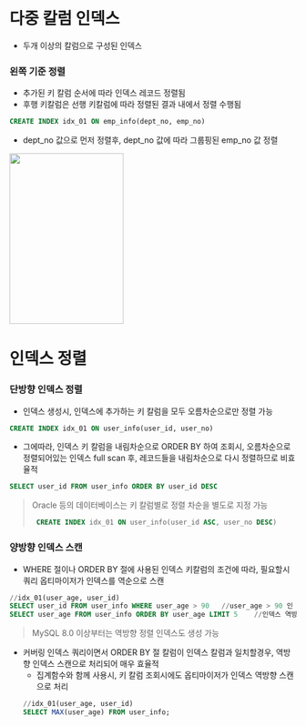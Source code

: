 # 다중 칼럼 인덱스
* 두개 이상의 칼럼으로 구성된 인덱스

### 왼쪽 기준 정렬
* 추가된 키 칼럼 순서에 따라 인덱스 레코드 정렬됨
* 후행 키칼럼은 선행 키칼럼에 따라 정렬된 결과 내에서 정렬 수행됨
```sql
CREATE INDEX idx_01 ON emp_info(dept_no, emp_no)
```
* dept_no 값으로 먼저 정렬후, dept_no 값에 따라 그룹핑된 emp_no 값 정렬   

<img src="https://user-images.githubusercontent.com/48702893/140607124-019e79d0-b1e9-4045-8524-e02d2b8475fb.png" width="200" height="300">

<br>

# 인덱스 정렬
### 단방향 인덱스 정렬
* 인덱스 생성시, 인덱스에 추가하는 키 칼럼을 모두 오름차순으로만 정렬 가능
```sql
CREATE INDEX idx_01 ON user_info(user_id, user_no) 
```

* 그에따라, 인덱스 키 칼럼을 내림차순으로 ORDER BY 하여 조회시, 오름차순으로 정렬되어있는 인덱스 full scan 후, 레코드들을 내림차순으로 다시 정렬하므로 비효율적
```sql
SELECT user_id FROM user_info ORDER BY user_id DESC 
```  

> Oracle 등의 데이터베이스는 키 칼럼별로 정렬 차순을 별도로 지정 가능
> ```sql
>  CREATE INDEX idx_01 ON user_info(user_id ASC, user_no DESC) 
>  ```

### 양방향 인덱스 스캔
* WHERE 절이나 ORDER BY 절에 사용된 인덱스 키칼럼의 조건에 따라, 필요할시 쿼리 옵티마이저가 인덱스를 역순으로 스캔
```sql
//idx_01(user_age, user_id)
SELECT user_id FROM user_info WHERE user_age > 90	//user_age > 90 인 레코드가 user_age < 90 인 레코드보다 적으므로 인덱스 역방향 스캔하여 처리
SELECT user_age FROM user_info ORDER BY user_age LIMIT 5	//인덱스 역방향 스캔하여 5개의 레코드만 스캔
```

> MySQL 8.0 이상부터는 역방향 정렬 인덱스도 생성 가능

* 커버링 인덱스 쿼리이면서 ORDER BY 절 칼럼이 인덱스 칼럼과 일치할경우, 역방향 인덱스 스캔으로 처리되어 매우 효율적
	* 집계함수와 함께 사용시, 키 칼럼 조회시에도 옵티마이저가 인덱스 역방향 스캔으로 처리
	```sql
	//idx_01(user_age, user_id)
	SELECT MAX(user_age) FROM user_info;
	```
